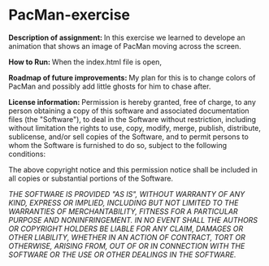 # PacMan-exercise

<b>Description of assignment: </b>
In this exercise we learned to develope an animation that shows an image of PacMan moving across the screen.

<b>How to Run: </b>
When the index.html file is open, 

<b>Roadmap of future improvements: </b>
My plan for this is to change colors of PacMan and possibly add little ghosts for him to chase after.

<b>License information: </b>
Permission is hereby granted, free of charge, to any person obtaining a copy of this software and associated documentation files (the "Software"), to deal in the Software without restriction, including without limitation the rights to use, copy, modify, merge, publish, distribute, sublicense, and/or sell copies of the Software, and to permit persons to whom the Software is furnished to do so, subject to the following conditions:

The above copyright notice and this permission notice shall be included in all copies or substantial portions of the Software.

<i>THE SOFTWARE IS PROVIDED "AS IS", WITHOUT WARRANTY OF ANY KIND, EXPRESS OR IMPLIED, INCLUDING BUT NOT LIMITED TO THE WARRANTIES OF MERCHANTABILITY, FITNESS FOR A PARTICULAR PURPOSE AND NONINFRINGEMENT. IN NO EVENT SHALL THE AUTHORS OR COPYRIGHT HOLDERS BE LIABLE FOR ANY CLAIM, DAMAGES OR OTHER LIABILITY, WHETHER IN AN ACTION OF CONTRACT, TORT OR OTHERWISE, ARISING FROM, OUT OF OR IN CONNECTION WITH THE SOFTWARE OR THE USE OR OTHER DEALINGS IN THE SOFTWARE.</i>
